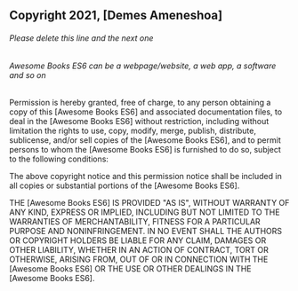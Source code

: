 ## Copyright 2021, [Demes Ameneshoa]

###### Please delete this line and the next one

###### Awesome Books ES6 can be a webpage/website, a web app, a software and so on

Permission is hereby granted, free of charge, to any person obtaining a copy of this [Awesome Books ES6] and associated documentation files, to deal in the [Awesome Books ES6] without restriction, including without limitation the rights to use, copy, modify, merge, publish, distribute, sublicense, and/or sell copies of the [Awesome Books ES6], and to permit persons to whom the [Awesome Books ES6] is furnished to do so, subject to the following conditions:

The above copyright notice and this permission notice shall be included in all copies or substantial portions of the [Awesome Books ES6].

THE [Awesome Books ES6] IS PROVIDED "AS IS", WITHOUT WARRANTY OF ANY KIND, EXPRESS OR IMPLIED, INCLUDING BUT NOT LIMITED TO THE WARRANTIES OF MERCHANTABILITY, FITNESS FOR A PARTICULAR PURPOSE AND NONINFRINGEMENT. IN NO EVENT SHALL THE AUTHORS OR COPYRIGHT HOLDERS BE LIABLE FOR ANY CLAIM, DAMAGES OR OTHER LIABILITY, WHETHER IN AN ACTION OF CONTRACT, TORT OR OTHERWISE, ARISING FROM, OUT OF OR IN CONNECTION WITH THE [Awesome Books ES6] OR THE USE OR OTHER DEALINGS IN THE [Awesome Books ES6].
